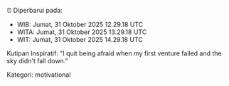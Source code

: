 ⏰ Diperbarui pada:
- WIB: Jumat, 31 Oktober 2025 12.29.18 UTC
- WITA: Jumat, 31 Oktober 2025 13.29.18 UTC
- WIT: Jumat, 31 Oktober 2025 14.29.18 UTC

Kutipan Inspiratif:
"I quit being afraid when my first venture failed and the sky didn't fall down."


Kategori: motivational

